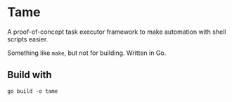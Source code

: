 # Tame

A proof-of-concept task executor framework to make automation with shell scripts easier. 

Something like `make`, but not for building. Written in Go.


## Build with 

```
go build -o tame
```